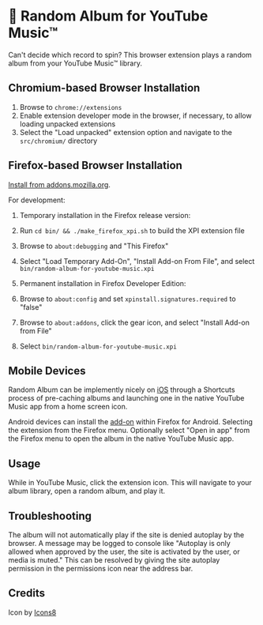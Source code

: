 # 🎲 Random Album for YouTube Music™
Can't decide which record to spin? This browser extension plays a random album from your YouTube Music™ library.

## Chromium-based Browser Installation
 1. Browse to `chrome://extensions`
 2. Enable extension developer mode in the browser, if necessary, to allow loading unpacked extensions
 3. Select the "Load unpacked" extension option and navigate to the `src/chromium/` directory

## Firefox-based Browser Installation
[Install from addons.mozilla.org](https://addons.mozilla.org/en-US/firefox/addon/random-album-for-youtube-music/).

For development:

 1. Temporary installation in the Firefox release version:
  1. Run `cd bin/ && ./make_firefox_xpi.sh` to build the XPI extension file
  2. Browse to `about:debugging` and "This Firefox"
  3. Select "Load Temporary Add-On", "Install Add-on From File", and select `bin/random-album-for-youtube-music.xpi`

 2. Permanent installation in Firefox Developer Edition:
  1. Browse to `about:config` and set `xpinstall.signatures.required` to "false"
  2. Browse to `about:addons`, click the gear icon, and select "Install Add-on from File"
  3. Select `bin/random-album-for-youtube-music.xpi`

## Mobile Devices
Random Album can be implemently nicely on [iOS](https://gist.github.com/cgarst/d61687c6d24fd1f6158dff0c6385f6e7) through a Shortcuts process of pre-caching albums and launching one in the native YouTube Music app from a home screen icon.

Android devices can install the [add-on](https://addons.mozilla.org/en-US/firefox/addon/random-album-for-youtube-music/) within Firefox for Android. Selecting the extension from the Firefox menu. Optionally select "Open in app" from the Firefox menu to open the album in the native YouTube Music app.

## Usage
While in YouTube Music, click the extension icon. This will navigate to your album library, open a random album, and play it.

## Troubleshooting
The album will not automatically play if the site is denied autoplay by the browser. A message may be logged to console like "Autoplay is only allowed when approved by the user, the site is activated by the user, or media is muted." This can be resolved by giving the site autoplay permission in the permissions icon near the address bar.

## Credits
Icon by [Icons8](https://icons8.com/)
